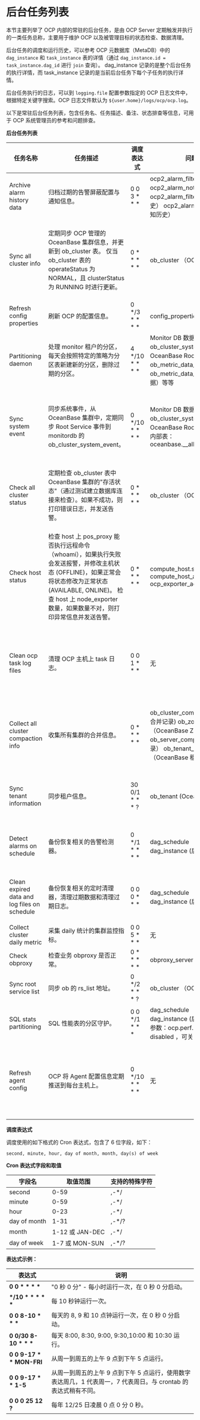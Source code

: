 后台任务列表
===========================

本节主要列举了 OCP 内部的常驻的后台任务，是由 OCP Server 定期触发并执行的一类任务总称，主要用于维护 OCP 以及被管理目标的状态检查、数据清理。

后台任务的调度和运行历史，可以参考 OCP 元数据库（MetaDB）中的 `dag_instance` 和 `task_instance` 表的详情（通过 `dag_instance.id = task_instance.dag_id` 进行 `join` 查询）。 dag_instance 记录的是整个后台任务的执行详情，而 task_instance 记录的是当前后台任务下每个子任务的执行详情。

后台任务执行的日志，可以到 `logging.file` 配置参数指定的 OCP 日志文件中，根据特定关键字搜索。OCP 日志文件默认为 `${user.home}/logs/ocp/ocp.log`。

以下是常驻后台任务列表，包含任务名、任务描述、备注、状态排查等信息，可用于 OCP 系统管理员的参考和问题排查。

**后台任务列表**

|                   **任务名称**                   |                                                                                         **任务描述**                                                                                         |      **调度表达式**      |                                                                                          **问题排查 - 数据库**                                                                                           |                                                                                                                                                                                                                                                                                                         **问题排查 - OCP日志**                                                                                                                                                                                                                                                                                                         |
|----------------------------------------------|------------------------------------------------------------------------------------------------------------------------------------------------------------------------------------------|---------------------|---------------------------------------------------------------------------------------------------------------------------------------------------------------------------------------------------|----------------------------------------------------------------------------------------------------------------------------------------------------------------------------------------------------------------------------------------------------------------------------------------------------------------------------------------------------------------------------------------------------------------------------------------------------------------------------------------------------------------------------------------------------------------------------------------------------------------------------------|
| Archive alarm history data                   | 归档过期的告警屏蔽配置与通知信息。                                                                                                                                                                        | 0 0 3 \* \* \*      | ocp2_alarm_filter （告警屏蔽配置） ocp2_alarm_notification （告警通知） ocp2_alarm_filter_history （屏蔽配置历史） ocp2_alarm_notification_history （通知历史）               | "Archive expired alarm history data: result=archive \[filter\|notification\] success, affectRows=xxx"                                                                                                                                                                                                                                                                                                                                                                                                                                                                                                                            |
| Sync all cluster info                        | 定期同步 OCP 管理的 OceanBase 集群信息，并更新到 ob_cluster 表。 仅当 ob_cluster 表的 operateStatus 为NORMAL，且 clusterStatus 为 RUNNING 时进行更新。                                                   | 0 \* \* \* \* \*    | ob_cluster （OCP 管理的集群信息）                                                                                                                                                                          | "cluster sync success, cluster= \[id=xx,name=xx,..\]" -- 成功  "cluster sync failed, cluster=xxx, exceptionType=xxx, message=xxx" -- 异常  -- 同步过程日志 " syncForCluster start, clusterId=xx init clusterSyncContext, context=xx create clusterOperator, clusterId=xx get current from ob cluster, clusterId=xx updateZones done, clusterId=xx syncForCluster done, clusterId=xx "                                                      |
| Refresh config properties                    | 刷新 OCP 的配置信息。                                                                                                                                                                            | 0 \*/3 \* \* \* \* | config_properties （OCP 系统参数配置）                                                                                                                                                                    | "Refresh config properties on \[host:port\] at \[date \& time\] "                                                                                                                                                                                                                                                                                                                                                                                                                                                                                                                                                                |
| Partitioning daemon             | 处理 monitor 租户的分区，每天会按照特定的策略为分区表新建新的分区，删除过期的分区。                                                                                                                                           | 4 \*/10 \* \* \* \*      | Monitor DB 数据库： ob_cluster_system_event（采集的 OceanBase Root Service 事件）、ob_metric_data_1（每秒采集的监控数据）、ob_metric_data_60（每 60 秒采集的监控数据）等等          | -- 分区维护成功 "Finish watching scope" -- 分区维护失败 "Watching scope error" 或者 "Watching table error"                                                                                                                                                                                                                                                                                                                                                                                                                                          |
| Sync system event                            | 同步系统事件，从 OceanBase 集群中，定期同步 Root Service 事件到 monitordb 的 ob_cluster_system_event。                                                                                                               | 0 \*/10 \* \* \* \* | Monitor DB 数据库： ob_cluster_system_event (采集的 OceanBase Root Service 事件)  OceanBase 内部表： oceanbase.__all_rootservice_event_history | -- 同步成功 "Batch saved \[记录数\] events to database for cluster \[cluster id\] Sync-ed  \[记录数\]  system events for cluster \[cluster id\], startTime \[开始时间\], endTime \[结束时间\], limit \[limit\], offset \[offset\] Finished sync system events: cluster \[cluster id\],  startTime \[起始时间\], endTime \[结束时间\] "  -- 同步失败 "An exception occurred when saving events \[exception log\]"                                                                                                                                               |
| Check all cluster status                     | 定期检查 ob_cluster 表中OceanBase 集群的"存活状态"（通过测试建立数据库连接来检查）。如果不成功，则打印错误日志，并发送告警。                                                                                                               | 0 \* \* \* \* \*    | ob_cluster （OCP 管理的集群信息）                                                                                                                                                                          | -- cluster 能连接 "check cluster status okay, clusterId=\[cluster id\], obVersion=\[ob version\]"  -- cluster 不能连接 "check cluster status unavailable, clusterId=\[cluster id\], failedReason=\[exception msg\]"  -- 告警类别与关键字 "ob_cluster_status_check_failed" + "cluster connect check"                                                                                                                                                                                                                             |
| Check host status                            | 检查 host 上 pos_proxy 能否执行远程命令（whoami），如果执行失败会发送报警，并修改主机状态 (OFFLINE)，如果正常会将状态修改为正常状态 (AVAILABLE, ONLINE)。  检查 host 上 node_exporter 数量，如果数量不对，则打印异常信息并发送告警。 | 0 \* \* \* \* \*    | compute_host.status compute_host_agent.last_available_time ocp_exporter_address                                                                                   | "Host agent check result: current OS user is root" -- agent 检查成功 "Check exporter status: host \[id\] desired exporter count: \[number\], actual exporter count: \[number\]" -- exporter 检查成功  "Host agent check failed: host \[host id\] reason  \[exception msg\]" -- agent 检查失败 "Alarm: host_unavailable for host ip \[ip address\]" -- exporter 检查失败 "Alarm: no_enough_exporter for host \[id\]" -- exporter 检查失败  "host_unavailable" -- agent 失败告警类别 "no_enough_exporter" -- exporter 失败告警类别 |
| Clean ocp task log files                     | 清理 OCP 主机上 task 日志。                                                                                                                                                                      | 0 0 1 \* \* \*      | 无                                                                                                                                                                                                 | OCP 清理日志的Python 脚本： 'user.home' -\> '/ocp-server/python-task/src/task/ob_task_clean_log.py'  待清理的 Task 日志目录： 'user.home' -\> '/logs/task/'  清理日志的 Python 进程日志文件: 'user.home' -\> '/logs/task/task.2.xxx.log'  OCP 清理任务异常日志： "failed to clean task log files: \[exception msg\]"                                                                                                                                                                                  |
| Collect all cluster compaction info          | 收集所有集群的合并信息。                                                                                                                                                                             | 0 \* \* \* \* \*    | ob_cluster_compaction (OceanBase 集群合并记录) ob_zone_compaction （OceanBase Zone 合并记录） ob_server_compaction （OBServer 合并记录） ob_tenant_compaction_stats （OceanBase 租户合并记录）   | -- 收集成功 "Update cluster \[cluster id\] compaction status: from \[xx\] to \[xx\]" "Compaction post collect done, clusterId= \[cluster id\], version=\[version\]"  -- 收集失败 "Skip collect for not RUNNING cluster, clusterId=\[cluster id\], status=\[xx\]" "Skip collect for version 1, the first compaction will be version 2" "Validate compaction version failed: \[reason\]"                                                                                                                                   |
| Sync tenant information                      | 同步租户信息。                                                                                                                                                                                  | 30 0/1 \* \* \* ?   | ob_tenant (OceanBase 租户信息表)                                                                                                                                                                              | -- 同步成功 "\[SyncAllTenantInfoTask\] begin to sync tenant." "\[SyncAllTenantInfoTask\] sync tenants of specified cluster, clusterId=\[cluster id\]" "\[SyncAllTenantInfoTask\] sync tenant finished."  -- 同步失败 "Zero tenants found for cluster \[cluster id\]"                                                                                                                                                                                                                                                                     |
| Detect alarms on schedule                    | 备份恢复相关的告警检测器。                                                                                                                                                                            | 0 \*/1 \* \* \* \*  | dag_schedule （任务调度详情） dag_instance (后台任务运行详情)                                                                                                                                     | --执行成功 generate tasks, templateName=Detect alarms, nodeCount=1, taskCount=1 set state running for task: \[task id\] set state successful for task: \[task id\] --执行失败 打印异常调用栈 关键词：BackupAlarmService                                                                                                                                                                                                                                                                                                                             |
| Clean expired data and log files on schedule | 备份恢复相关的定时清理器，清理过期数据和清理过期日志。                                                                                                                                                              | 0 0 0 \* \* \*      | dag_schedule （任务调度详情） dag_instance (后台任务运行详情)                                                                                                                                     | --执行成功 generate tasks, templateName=Clean expired data and log files, nodeCount=1, taskCount=1 set state running for task: \[task id\] set state successful for task: \[task id\] --执行失败 打印异常调用栈 关键词：BackupCleanService                                                                                                                                                                                                                                                                                                          |
| Collect cluster daily metric                 | 采集 daily 统计的集群监控指标。                                                                                                                                                                      | 0 0 5 \* \* \*      | 无                                                                                                                                                                                                 |                                                                                                                                                                                                                                                                                                                                                                                                                                                                                                                                                                                                                                  |
| Check obproxy                                | 检查业务 obproxy 是否正常。                                                                                                                                                                       | 0 \* \* \* \* \*    | obproxy_server ( obproxy server 元数据表)                                                                                                                                                             |                                                                                                                                                                                                                                                                                                                                                                                                                                                                                                                                                                                                                                  |
| Sync root service list                       | 同步 ob 的 rs_list 地址。                                                                                                                                                                      | 0 \*/2 \* \* \* ?   | ob_cluster （OCP 管理的集群信息）                                                                                                                                                                          |                                                                                                                                                                                                                                                                                                                                                                                                                                                                                                                                                                                                                                  |
| SQL stats partitioning                       | SQL 性能表的分区守护。                                                                                                                                                                            | 0 0 \*/1 \* \* \*   | dag_schedule （任务调度详情） dag_instance (后台任务运行详情) OCP 系统参数：ocp.perf.sql.partition-worker-disabled ，可关闭任务逻辑。                                                           |                                                                                                                                                                                                                                                                                                                                                                                                                                                                                                                                                                                                                                  |
| Refresh agent config                         | OCP 将 Agent 配置信息定期推送到每台主机上。                                                                                                                                                              | 0 \*/10 \* \* \* \* | 无                                                                                                                                                                                                 | OCP 日志：`Refreshing OCP agent configuration` ，主机上配置信息存储的位置：`/home/admin/ocp_agent/conf/config.conf` 配置信息文件的内容为： \[OCP_API\] api_url =http://xxx.xxx.xxx.xxx:8080/services \[HOST\] ip = xxx.xxx.xxx.xxx \[CLUSTER\] name = xxx \[OBPROXY\] id = x name = **obproxy** port = xxxx exporter_port = XXXX（与 obproxy__ port 为不同端口）                                                                                                                                                                                                                                                                       |

**调度表达式**

调度使用的如下格式的 Cron 表达式，包含了 6 位字段，如下：

```code
second, minute, hour, day of month, month, day(s) of week
```

**Cron 表达式字段和取值**

|   **字段名**    |    **取值范围**    | **支持的特殊字符** |
|--------------|----------------|-------------|
| second       | 0-59           | ,-\*/       |
| minute       | 0-59           | ,-\*/       |
| hour         | 0-23           | ,-\*/       |
| day of month | 1-31           | ,-\*/?      |
| month        | 1-12 或 JAN-DEC | ,-\*/       |
| day of week  | 1-7 或 MON-SUN  | ,-\*/?      |

**表达式示例：**

|          **表达式**           |                              **说明**                               |
|----------------------------|-------------------------------------------------------------------|
| **0 0 \* \* \* \***        | "0 秒 0 分" - 每小时运行一次，在 0 秒 0 分启动。                                  |
| **\*/10 \* \* \* \* \***   | 每 10 秒钟运行一次。                                                      |
| **0 0 8-10 \* \* \***      | 每天的 8, 9 和 10 点钟运行一次，在 0 秒 0 分启动。                                 |
| **0 0/30 8-10 \* \* \***   | 每天 8:00, 8:30, 9:00, 9:30,10:00 和 10:30 运行。                       |
| **0 0 9-17 \* \* MON-FRI** | 从周一到周五的上午 9 点到下午  5 点运行。                                          |
| **0 0 9-17 \* \* 1-5**     | 从周一到周五的上午 9 点到下午 5 点运行，使用数字表达周几，1 代表周一，7 代表周日。与 crontab 的表达式稍有不同。 |
| **0 0 0 25 12 ?**          | 每年  12/25 日凌晨 0 点 0 分 0 秒。                                        |
